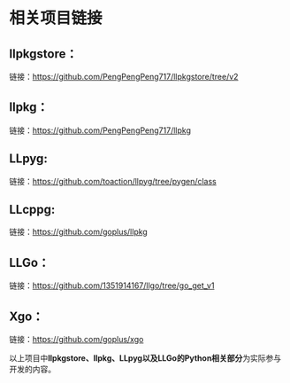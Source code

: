 # 相关项目链接

## llpkgstore：

链接：https://github.com/PengPengPeng717/llpkgstore/tree/v2

## llpkg：

链接：https://github.com/PengPengPeng717/llpkg

## LLpyg:

链接：https://github.com/toaction/llpyg/tree/pygen/class

## LLcppg:

链接：https://github.com/goplus/llpkg

## LLGo：

链接：https://github.com/1351914167/llgo/tree/go_get_v1

## Xgo：

链接：https://github.com/goplus/xgo



以上项目中**llpkgstore、llpkg、LLpyg以及LLGo的Python相关部分**为实际参与开发的内容。



